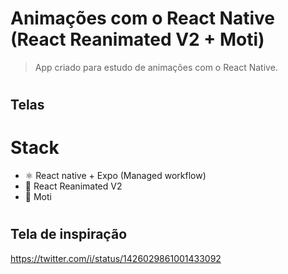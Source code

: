 # Animações com o React Native (React Reanimated V2 + Moti)
> App criado para estudo de animações com o React Native.

#
## Telas





# Stack
- ⚛️ React native + Expo (Managed workflow)
- 🚀 React Reanimated V2
- 🚀 Moti

#

## Tela de inspiração
https://twitter.com/i/status/1426029861001433092